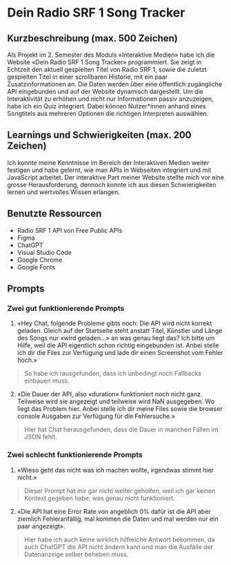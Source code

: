 # Dein Radio SRF 1 Song Tracker

## Kurzbeschreibung (max. 500 Zeichen)

Als Projekt im 2. Semester des Moduls «Interaktive Medien» habe ich die Website «Dein Radio SRF 1 Song Tracker» programmiert. Sie zeigt in Echtzeit den aktuell gespielten Titel von Radio SRF 1, sowie die zuletzt gespielten Titel in einer scrollbaren Historie, mit ein paar Zusatzinformationen an. Die Daten werden über eine öffentlich zugängliche API eingebunden und auf der Website dynamisch dargestellt. Um die Interaktivität zu erhöhen und nicht nur Informationen passiv anzuzeigen, habe ich ein Quiz integriert. Dabei können Nutzer*innen anhand eines Songtitels aus mehreren Optionen die richtigen Interpreten auswählen. 

## Learnings und Schwierigkeiten (max. 200 Zeichen)

Ich konnte meine Kenntnisse im Bereich der Interaktiven Medien weiter festigen und habe gelernt, wie man APIs in Webseiten integriert und mit JavaScript arbeitet. Der interaktive Part meiner Website stellte mich vor eine grosse Herausforderung, dennoch konnte ich aus diesen Schwierigkeiten lernen und wertvolles Wissen erlangen.

## Benutzte Ressourcen
- Radio SRF 1 API von Free Public APIs
- Figma
- ChatGPT
- Visual Studio Code
- Google Chrome
- Google Fonts

## Prompts

### Zwei gut funktionierende Prompts
1. «Hey Chat, folgende Probleme gibts noch: Die API wird nicht korrekt geladen. Gleich auf der Startseite steht anstatt Titel, Künstler und Länge des Songs nur «wird geladen...» an was genau liegt das? Ich bitte um Hilfe, weil die API eigentlich schon richtig eingebunden ist. Anbei stelle ich dir die Files zur Verfügung und lade dir einen Screenshot vom Fehler hoch.»
> So habe ich rausgefunden, dass ich unbedingt noch Fallbacks einbauen muss. 
2. «Die Dauer der API, also «duration» funktioniert noch nicht ganz. Teilweise wird sie angezeigt und teilweise wird NaN ausgegeben. Wo liegt das Problem hier. Anbei stelle ich dir meine Files sowie die browser console Ausgaben zur Verfügung für die Fehlersuche.»
> Hier hat Chat herausgefunden, dass die Dauer in manchen Fällen im JSON fehlt.

### Zwei schlecht funktionierende Prompts

1. «Wieso geht das nicht was ich machen wollte, irgendwas stimmt hier nicht.»
> Dieser Prompt hat mir gar nicht weiter geholfen, weil ich gar keinen Kontext gegeben habe, was genau nicht funktioniert.
2. «Die API hat eine Error Rate von angeblich 0% dafür ist die API aber ziemlich Fehleranfällig, mal kommen die Daten und mal werden nur ein paar angezeigt».  
> Hier habe ich auch keine wirklich hilfreiche Antwort bekommen, da auch ChatGPT die API nicht ändern kann und man die Ausfälle der Datenanzeige selber beheben muss.